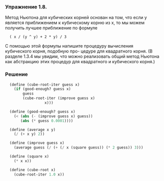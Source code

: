 ### Упражнение 1.8.

Метод Ньютона для кубических корней основан на том, что если y является приближением к кубическому корню из x, то мы можем получить лучшее приближение по формуле

```
  ( x / (y ^ y) + 2 * y) / 3
```

С помощью этой формулы напишите процедуру вычисления кубического корня, подобную про- цедуре для квадратного корня. (В разделе 1.3.4 мы увидим, что можно реализовать общий метод Ньютона как абстракцию этих процедур для квадратного и кубического корня.)

### Решение 

```scheme
  (define (cube-root-iter guess x)
    (if (good-enough? guess x)
        guess
        (cube-root-iter (improve guess x)
                  x)))

  (define (good-enough? guess x)
    (< (abs (- (improve guess x) guess))
       (abs (* guess 0.0001))))

  (define (average x y)
    (/ (+ x y) 2))

  (define (improve guess x)
    (average guess (/ (+ (/ x (square guess)) (* 2 guess)) 3)))

  (define (square x)
    (* x x))

  (define (cube-root x)
    (cube-root-iter 1.0 x))
```